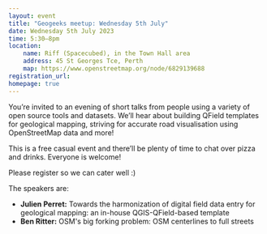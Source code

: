 ```yaml
---
layout: event
title: "Geogeeks meetup: Wednesday 5th July"
date: Wednesday 5th July 2023
time: 5:30–8pm
location:
    name: Riff (Spacecubed), in the Town Hall area
    address: 45 St Georges Tce, Perth
    map: https://www.openstreetmap.org/node/6829139688
registration_url: 
homepage: true
---
```


You’re invited to an evening of short talks from people using a variety of open source tools and datasets.
We’ll hear about building QField templates for geological mapping, striving for accurate road visualisation using OpenStreetMap data and more!

This is a free casual event and there’ll be plenty of time to chat over pizza and drinks. Everyone is welcome!

Please register so we can cater well :)

The speakers are:

* **Julien Perret:** Towards the harmonization of digital field data entry for geological mapping: an in-house QGIS-QField-based template 
* **Ben Ritter:** OSM's big forking problem: OSM centerlines to full streets
